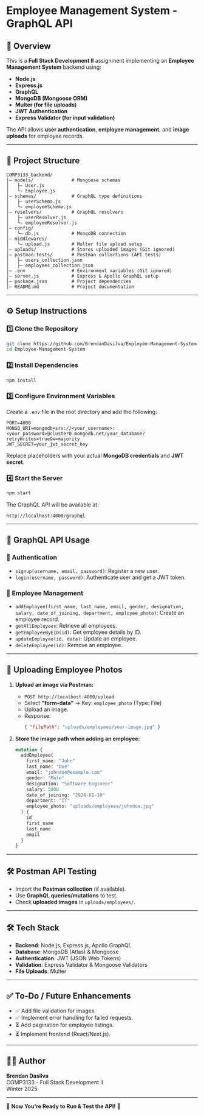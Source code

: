 # Employee Management System - GraphQL API

## 📌 Overview

This is a **Full Stack Development II** assignment implementing an **Employee Management System** backend using:

- **Node.js**
- **Express.js**
- **GraphQL**
- **MongoDB (Mongoose ORM)**
- **Multer (for file uploads)**
- **JWT Authentication**
- **Express Validator (for input validation)**

The API allows **user authentication**, **employee management**, and **image uploads** for employee records.

---

## 📂 Project Structure

```
COMP3133_backend/
│️— models/              # Mongoose schemas
│   ├️— User.js
│   └️— Employee.js
│️— schemas/             # GraphQL type definitions
│   ├️— userSchema.js
│   └️— employeeSchema.js
│️— resolvers/           # GraphQL resolvers
│   ├️— userResolver.js
│   └️— employeeResolver.js
│️— config/
│   └️— db.js            # MongoDB connection
│️— middlewares/
│   └️— upload.js        # Multer file upload setup
│️— uploads/             # Stores uploaded images (Git ignored)
│️— postman-tests/       # Postman collections (API tests)
│   ├️— users_collection.json
│   ├️— employees_collection.json
│️— .env                 # Environment variables (Git ignored)
│️— server.js            # Express & Apollo GraphQL setup
│️— package.json         # Project dependencies
│️— README.md            # Project documentation
```

---

## ⚙️ **Setup Instructions**

### **1️⃣ Clone the Repository**

```sh
git clone https://github.com/BrendanDasilva/Employee-Management-System.git
cd Employee-Management-System
```

### **2️⃣ Install Dependencies**

```sh
npm install
```

### **3️⃣ Configure Environment Variables**

Create a `.env` file in the root directory and add the following:

```plaintext
PORT=4000
MONGO_URI=mongodb+srv://<your_username>:<your_password>@cluster0.mongodb.net/your_database?retryWrites=true&w=majority
JWT_SECRET=your_jwt_secret_key
```

Replace placeholders with your actual **MongoDB credentials** and **JWT secret**.

### **4️⃣ Start the Server**

```sh
npm start
```

The GraphQL API will be available at:

```
http://localhost:4000/graphql
```

---

## 🚀 **GraphQL API Usage**

### **🔑 Authentication**

- `signup(username, email, password)`: Register a new user.
- `login(username, password)`: Authenticate user and get a JWT token.

### **🧍 Employee Management**

- `addEmployee(first_name, last_name, email, gender, designation, salary, date_of_joining, department, employee_photo)`: Create an employee record.
- `getAllEmployees`: Retrieve all employees.
- `getEmployeeByEID(id)`: Get employee details by ID.
- `updateEmployee(id, data)`: Update an employee.
- `deleteEmployee(id)`: Remove an employee.

---

## 📸 **Uploading Employee Photos**

1. **Upload an image via Postman:**

   - `POST http://localhost:4000/upload`
   - Select **"form-data"** → Key: `employee_photo` (Type: File)
   - Upload an image.
   - Response:
     ```json
     { "filePath": "uploads/employees/your-image.jpg" }
     ```

2. **Store the image path when adding an employee:**
   ```graphql
   mutation {
     addEmployee(
       first_name: "John"
       last_name: "Doe"
       email: "johndoe@example.com"
       gender: "Male"
       designation: "Software Engineer"
       salary: 5000
       date_of_joining: "2024-01-10"
       department: "IT"
       employee_photo: "uploads/employees/johndoe.jpg"
     ) {
       id
       first_name
       last_name
       email
     }
   }
   ```

---

## 🛠 **Postman API Testing**

- Import the **Postman collection** (if available).
- Use **GraphQL queries/mutations** to test.
- Check **uploaded images** in `uploads/employees/`.

---

## 🛠 **Tech Stack**

- **Backend**: Node.js, Express.js, Apollo GraphQL
- **Database**: MongoDB (Atlas) & Mongoose
- **Authentication**: JWT (JSON Web Tokens)
- **Validation**: Express Validator & Mongoose Validators
- **File Uploads**: Multer

---

## ✅ **To-Do / Future Enhancements**

- ✅ Add file validation for images.
- ✅ Implement error handling for failed requests.
- ⏳ Add pagination for employee listings.
- ⏳ Implement frontend (React/Next.js).

---

## 👨‍💻 **Author**

**Brendan Dasilva**  
COMP3133 - Full Stack Development II  
Winter 2025

---

🚀 **Now You're Ready to Run & Test the API!** 🚀

```

```
